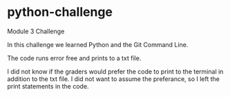 # python-challenge
Module 3 Challenge

In this challenge we learned Python and the Git Command Line.

The code runs error free and prints to a txt file. 

I did not know if the graders would prefer the code to print to the terminal in addition to the txt file. I did not want to assume the preferance, so I left the print statements in the code.
